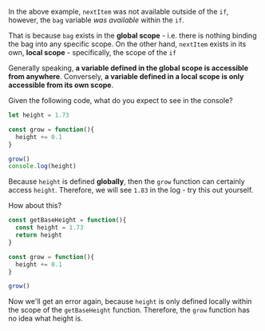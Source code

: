 In the above example, `nextItem` was not available outside of the `if`, however, the `bag` variable _was available_ within the `if`.

  

That is because `bag` exists in the **global scope** - i.e. there is nothing binding the bag into any specific scope.
On the other hand, `nextItem` exists in its own, **local scope** - specifically, the scope of the `if`

  

Generally speaking, **a variable defined in the global scope is accessible from anywhere**.
Conversely, **a variable defined in a local scope is only accessible from its own scope**.

  

Given the following code, what do you expect to see in the console?

```js
let height = 1.73

const grow = function(){
  height += 0.1
}

grow()
console.log(height)
```
  

Because `height` is defined **globally**, then the `grow` function can certainly access `height`. Therefore, we will see `1.83` in the log - try this out yourself.

  

How about this?

```js
const getBaseHeight = function(){
  const height = 1.73  
  return height
}

const grow = function(){
  height += 0.1
}

grow()
```
  

Now we'll get an error again, because `height` is only defined locally within the scope of the `getBaseHeight` function. Therefore, the `grow` function has no idea what height is.
